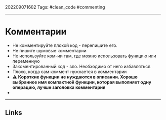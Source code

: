 202209071602
Tags: #clean_code #commenting

---

# Комментарии
- Не комментируйте плохой код - перепишите его.
- Не пишите шумовые комментарии
- Не используйте ком-ии там, где можно использовать функцию или переменную
- Закоментированный код - зло. Необходимо от него избавляться.
- Плохо, когда сам коммент нужнается в комментарии
- ⚠️ **Короткие функции не нуждаются в описании. Хорошо выбранное имя компактной функции, которая выполняет одну операцию, лучше заголовка комментария**
- 

---
## Links